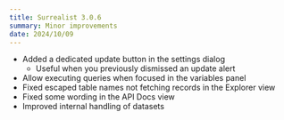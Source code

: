 ```yaml
---
title: Surrealist 3.0.6
summary: Minor improvements
date: 2024/10/09
---
```


- Added a dedicated update button in the settings dialog
	- Useful when you previously dismissed an update alert
- Allow executing queries when focused in the variables panel
- Fixed escaped table names not fetching records in the Explorer view
- Fixed some wording in the API Docs view
- Improved internal handling of datasets